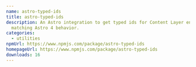 ```yaml
---
name: astro-typed-ids
title: astro-typed-ids
description: An Astro integration to get typed ids for Content Layer entries,
  matching Astro 4 behavior.
categories:
  - utilities
npmUrl: https://www.npmjs.com/package/astro-typed-ids
homepageUrl: https://www.npmjs.com/package/astro-typed-ids
downloads: 16
---
```

